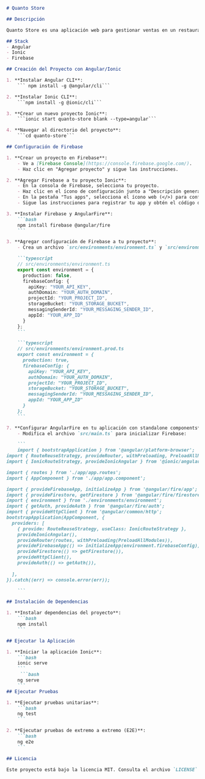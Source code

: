 ```markdown
# Quanto Store

## Descripción

Quanto Store es una aplicación web para gestionar ventas en un restaurante.

## Stack
- Angular
- Ionic
- Firebase

## Creación del Proyecto con Angular/Ionic

1. **Instalar Angular CLI**:
    ``` npm install -g @angular/cli```

2. **Instalar Ionic CLI**:
    ```npm install -g @ionic/cli```

3. **Crear un nuevo proyecto Ionic**:
    ```ionic start quanto-store blank --type=angular```

4. **Navegar al directorio del proyecto**:
    ```cd quanto-store```

## Configuración de Firebase

1. **Crear un proyecto en Firebase**:
    - Ve a [Firebase Console](https://console.firebase.google.com/).
    - Haz clic en "Agregar proyecto" y sigue las instrucciones.

2. **Agregar Firebase a tu proyecto Ionic**:
    - En la consola de Firebase, selecciona tu proyecto.
    - Haz clic en el ícono de configuración junto a "Descripción general del proyecto" y selecciona "Configuración del proyecto".
    - En la pestaña "Tus apps", selecciona el ícono web (</>) para configurar Firebase Hosting para tu app web.
    - Sigue las instrucciones para registrar tu app y obtén el código de configuración de Firebase.

3. **Instalar Firebase y AngularFire**:
    ```bash
    npm install firebase @angular/fire
    ```

3. **Agregar configuración de Firebase a tu proyecto**:
    - Crea un archivo `src/environments/environment.ts` y `src/environments/environment.prod.ts` con la configuración de Firebase obtenida:

    ```typescript
    // src/environments/environment.ts
    export const environment = {
      production: false,
      firebaseConfig: {
        apiKey: "YOUR_API_KEY",
        authDomain: "YOUR_AUTH_DOMAIN",
        projectId: "YOUR_PROJECT_ID",
        storageBucket: "YOUR_STORAGE_BUCKET",
        messagingSenderId: "YOUR_MESSAGING_SENDER_ID",
        appId: "YOUR_APP_ID"
      }
    };
    ```

    ```typescript
    // src/environments/environment.prod.ts
    export const environment = {
      production: true,
      firebaseConfig: {
        apiKey: "YOUR_API_KEY",
        authDomain: "YOUR_AUTH_DOMAIN",
        projectId: "YOUR_PROJECT_ID",
        storageBucket: "YOUR_STORAGE_BUCKET",
        messagingSenderId: "YOUR_MESSAGING_SENDER_ID",
        appId: "YOUR_APP_ID"
      }
    };
    ```

7. **Configurar AngularFire en tu aplicación con standalone components**:
    - Modifica el archivo `src/main.ts` para inicializar Firebase:

    ```
    import { bootstrapApplication } from '@angular/platform-browser';
import { RouteReuseStrategy, provideRouter, withPreloading, PreloadAllModules } from '@angular/router';
import { IonicRouteStrategy, provideIonicAngular } from '@ionic/angular/standalone';

import { routes } from './app/app.routes';
import { AppComponent } from './app/app.component';

import { provideFirebaseApp, initializeApp } from '@angular/fire/app';
import { provideFirestore, getFirestore } from '@angular/fire/firestore';
import { environment } from './environments/environment';
import { getAuth, provideAuth } from '@angular/fire/auth';
import { provideHttpClient } from '@angular/common/http';
bootstrapApplication(AppComponent, {
  providers: [
    { provide: RouteReuseStrategy, useClass: IonicRouteStrategy },
    provideIonicAngular(),
    provideRouter(routes, withPreloading(PreloadAllModules)),
    provideFirebaseApp(() => initializeApp(environment.firebaseConfig)),
    provideFirestore(() => getFirestore()),
    provideHttpClient(),
    provideAuth(() => getAuth()),
    
  ],
}).catch((err) => console.error(err));

    ```

## Instalación de Dependencias

1. **Instalar dependencias del proyecto**:
    ```bash
    npm install
    ```

## Ejecutar la Aplicación

1. **Iniciar la aplicación Ionic**:
    ```bash
    ionic serve
    ```
     ```bash
    ng serve
    ```
## Ejecutar Pruebas

1. **Ejecutar pruebas unitarias**:
    ```bash
    ng test
    ```

2. **Ejecutar pruebas de extremo a extremo (E2E)**:
    ```bash
    ng e2e
    ```

## Licencia

Este proyecto está bajo la licencia MIT. Consulta el archivo `LICENSE` para obtener más detalles.
```